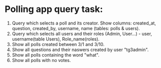 # Polling app query task:
1. Query which selects a poll and its creator. Show columns: created_at, question, created_by, username, name (tables: polls & users).
2. Query which selects all users and their roles (Admin, User...) - user, username(table Users), Role_name(roles).
3. Show all polls created between 3/1 and 3/10.
4. Show all questions and their naswers created by user "tg3admin".
5. Show all polls containing the word "what".
6. Show all polls with no votes.
